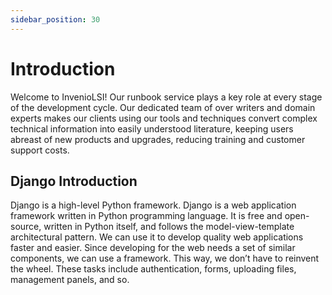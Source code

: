 ```yaml
---
sidebar_position: 30
---
```


# Introduction

Welcome to InvenioLSI! Our runbook service plays a key role at every stage of the development cycle. Our dedicated team of over writers and domain experts makes our clients using our tools and techniques convert complex technical information into easily understood literature, keeping users abreast of new products and upgrades, reducing training and customer support costs.

## Django Introduction

Django is a high-level Python framework. Django is a web application framework written in Python programming language. It is free and open-source, written in Python itself, and follows the model-view-template architectural pattern. We can use it to develop quality web applications faster and easier. Since developing for the web needs a set of similar components, we can use a framework. This way, we don’t have to reinvent the wheel. These tasks include authentication, forms, uploading files, management panels, and so.


